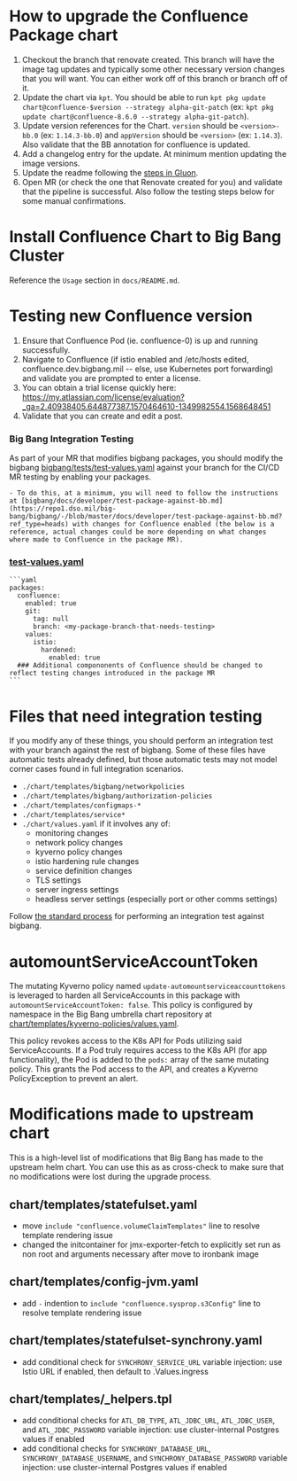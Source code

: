 # How to upgrade the Confluence Package chart
1. Checkout the branch that renovate created. This branch will have the image tag updates and typically some other necessary version changes that you will want. You can either work off of this branch or branch off of it.
2. Update the chart via `kpt`. You should be able to run `kpt pkg update chart@confluence-$version --strategy alpha-git-patch` (ex: `kpt pkg update chart@confluence-8.6.0 --strategy alpha-git-patch`).
3. Update version references for the Chart. `version` should be `<version>-bb.0` (ex: `1.14.3-bb.0`) and `appVersion` should be `<version>` (ex: `1.14.3`). Also validate that the BB annotation for confluence is updated.
4. Add a changelog entry for the update. At minimum mention updating the image versions.
5. Update the readme following the [steps in Gluon](https://repo1.dso.mil/platform-one/big-bang/apps/library-charts/gluon/-/blob/master/docs/bb-package-readme.md).
6. Open MR (or check the one that Renovate created for you) and validate that the pipeline is successful. Also follow the testing steps below for some manual confirmations.

# Install Confluence Chart to Big Bang Cluster
Reference the `Usage` section in `docs/README.md`.

# Testing new Confluence version
1. Ensure that Confluence Pod (ie. confluence-0) is up and running successfully.
2. Navigate to Confluence (if istio enabled and /etc/hosts edited, confluence.dev.bigbang.mil -- else, use Kubernetes port forwarding) and validate you are prompted to enter a license.
3. You can obtain a trial license quickly here: https://my.atlassian.com/license/evaluation?_ga=2.40938405.644877387.1570464610-1349982554.1568648451
4. Validate that you can create and edit a post.

### Big Bang Integration Testing

As part of your MR that modifies bigbang packages, you should modify the bigbang  [bigbang/tests/test-values.yaml](https://repo1.dso.mil/big-bang/bigbang/-/blob/master/tests/test-values.yaml?ref_type=heads) against your branch for the CI/CD MR testing by enabling your packages. 

    - To do this, at a minimum, you will need to follow the instructions at [bigbang/docs/developer/test-package-against-bb.md](https://repo1.dso.mil/big-bang/bigbang/-/blob/master/docs/developer/test-package-against-bb.md?ref_type=heads) with changes for Confluence enabled (the below is a reference, actual changes could be more depending on what changes where made to Confluence in the package MR).

### [test-values.yaml](https://repo1.dso.mil/big-bang/bigbang/-/blob/master/tests/test-values.yaml?ref_type=heads)
    ```yaml
    packages:
      confluence:
        enabled: true
        git:
          tag: null
          branch: <my-package-branch-that-needs-testing>
        values:
          istio:
            hardened:
              enabled: true
      ### Additional compononents of Confluence should be changed to reflect testing changes introduced in the package MR
    ```

# Files that need integration testing

If you modify any of these things, you should perform an integration test with your branch against the rest of bigbang. Some of these files have automatic tests already defined, but those automatic tests may not model corner cases found in full integration scenarios.

* `./chart/templates/bigbang/networkpolicies`
* `./chart/templates/bigbang/authorization-policies`
* `./chart/templates/configmaps-*`
* `./chart/templates/service*`
* `./chart/values.yaml` if it involves any of:
  * monitoring changes
  * network policy changes
  * kyverno policy changes
  * istio hardening rule changes
  * service definition changes
  * TLS settings
  * server ingress settings
  * headless server settings (especially port or other comms settings)

Follow [the standard process](https://repo1.dso.mil/big-bang/bigbang/-/blob/master/docs/developer/test-package-against-bb.md?ref_type=heads) for performing an integration test against bigbang.

# automountServiceAccountToken
The mutating Kyverno policy named `update-automountserviceaccounttokens` is leveraged to harden all ServiceAccounts in this package with `automountServiceAccountToken: false`. This policy is configured by namespace in the Big Bang umbrella chart repository at [chart/templates/kyverno-policies/values.yaml](https://repo1.dso.mil/big-bang/bigbang/-/blob/master/chart/templates/kyverno-policies/values.yaml?ref_type=heads).

This policy revokes access to the K8s API for Pods utilizing said ServiceAccounts. If a Pod truly requires access to the K8s API (for app functionality), the Pod is added to the `pods:` array of the same mutating policy. This grants the Pod access to the API, and creates a Kyverno PolicyException to prevent an alert.

# Modifications made to upstream chart
This is a high-level list of modifications that Big Bang has made to the upstream helm chart. You can use this as as cross-check to make sure that no modifications were lost during the upgrade process.

## chart/templates/statefulset.yaml
- move `include "confluence.volumeClaimTemplates"` line to resolve template rendering issue
- changed the initcontainer for jmx-exporter-fetch to explicitly set run as non root and arguments necessary after move to ironbank image

## chart/templates/config-jvm.yaml
- add `-` indention to `include "confluence.sysprop.s3Config"` line to resolve template rendering issue

## chart/templates/statefulset-synchrony.yaml
- add conditional check for `SYNCHRONY_SERVICE_URL` variable injection: use Istio URL if enabled, then default to .Values.ingress

## chart/templates/_helpers.tpl
- add conditional checks for `ATL_DB_TYPE`, `ATL_JDBC_URL`, `ATL_JDBC_USER`, and `ATL_JDBC_PASSWORD` variable injection: use cluster-internal Postgres values if enabled
- add conditional checks for `SYNCHRONY_DATABASE_URL`, `SYNCHRONY_DATABASE_USERNAME`, and `SYNCHRONY_DATABASE_PASSWORD` variable injection: use cluster-internal Postgres values if enabled
